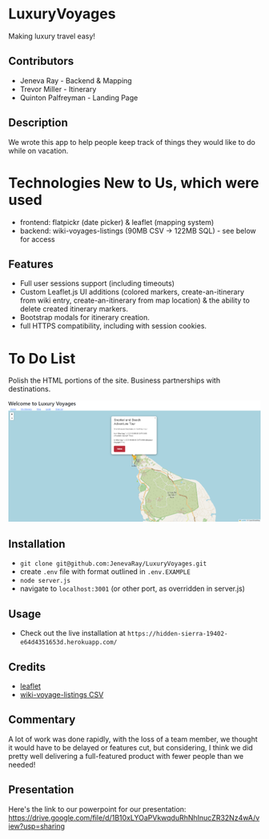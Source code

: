 # LuxuryVoyages
Making luxury travel easy!

## Contributors
* Jeneva Ray - Backend & Mapping
* Trevor Miller - Itinerary
* Quinton Palfreyman - Landing Page

## Description
We wrote this app to help people keep track of things they would like to do while on vacation.

# Technologies New to Us, which were used
* frontend: flatpickr (date picker) & leaflet (mapping system)
* backend: wiki-voyages-listings (90MB CSV -> 122MB SQL) - see below for access


## Features
* Full user sessions support (including timeouts)
* Custom Leaflet.js UI additions (colored markers, create-an-itinerary from wiki entry, create-an-itinerary from map location)
& the ability to delete created itinerary markers.
* Bootstrap modals for itinerary creation.
* full HTTPS compatibility, including with session cookies.

# To Do List
Polish the HTML portions of the site.
Business partnerships with destinations.

![Screenshot](Screenshot.png)

## Installation
* `git clone git@github.com:JenevaRay/LuxuryVoyages.git`
* create `.env` file with format outlined in `.env.EXAMPLE`
* `node server.js`
* navigate to `localhost:3001` (or other port, as overridden in server.js)

## Usage
* Check out the live installation at `https://hidden-sierra-19402-e64d4351653d.herokuapp.com/`

## Credits
* [leaflet](https://leafletjs.com) 
* [wiki-voyage-listings CSV](https://data.world/nicolas-raoul/wikivoyage-points-of-interest/workspace/file?filename=wikivoyage-listings-en.csv)

## Commentary
A lot of work was done rapidly, with the loss of a team member, we thought it would have to be delayed or features cut, but considering, I think we did pretty well delivering a full-featured product with fewer people than we needed!

## Presentation
Here's the link to our powerpoint for our presentation: https://drive.google.com/file/d/1B10xLYOaPVkwqduRhNhInucZR32Nz4wA/view?usp=sharing
